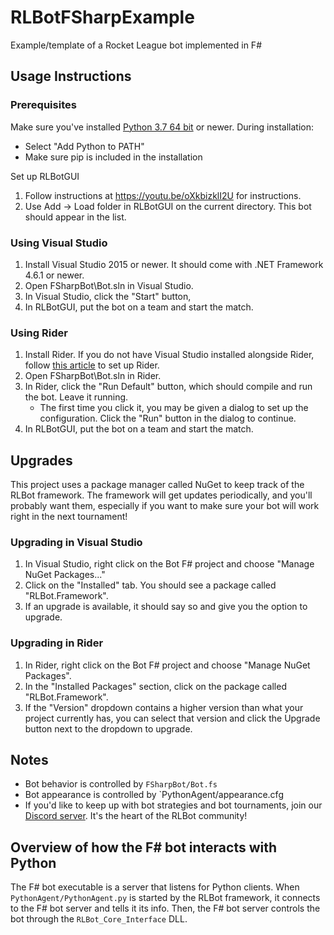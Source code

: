 # RLBotFSharpExample

Example/template of a Rocket League bot implemented in F#

## Usage Instructions

### Prerequisites
Make sure you've installed [Python 3.7 64 bit](https://www.python.org/ftp/python/3.7.3/python-3.7.3-amd64.exe) or newer. During installation:
   - Select "Add Python to PATH"
   - Make sure pip is included in the installation
   
Set up RLBotGUI
1. Follow instructions at https://youtu.be/oXkbizklI2U for instructions.
1. Use Add -> Load folder in RLBotGUI on the current directory. This bot should appear in the list.


### Using Visual Studio
1. Install Visual Studio 2015 or newer. It should come with .NET Framework 4.6.1 or newer.
1. Open FSharpBot\Bot.sln in Visual Studio.
1. In Visual Studio, click the "Start" button, 
1. In RLBotGUI, put the bot on a team and start the match.

### Using Rider
1. Install Rider. If you do not have Visual Studio installed alongside Rider, follow [this article](https://rider-support.jetbrains.com/hc/en-us/articles/207288089-Using-Rider-under-Windows-without-Visual-Studio-prerequisites) to set up Rider.
1. Open FSharpBot\Bot.sln in Rider.
1. In Rider, click the "Run Default" button, which should compile and run the bot. Leave it running.
   - The first time you click it, you may be given a dialog to set up the configuration. Click the "Run" button in the dialog to continue.
1. In RLBotGUI, put the bot on a team and start the match.

## Upgrades

This project uses a package manager called NuGet to keep track of the RLBot framework.
The framework will get updates periodically, and you'll probably want them, especially if you want to make sure
your bot will work right in the next tournament!

### Upgrading in Visual Studio
1. In Visual Studio, right click on the Bot F# project and choose "Manage NuGet Packages..."
1. Click on the "Installed" tab. You should see a package called "RLBot.Framework".
1. If an upgrade is available, it should say so and give you the option to upgrade.

### Upgrading in Rider
1. In Rider, right click on the Bot F# project and choose "Manage NuGet Packages".
1. In the "Installed Packages" section, click on the package called "RLBot.Framework".
1. If the "Version" dropdown contains a higher version than what your project currently has, you can select that version and click the Upgrade button next to the dropdown to upgrade.

## Notes

- Bot behavior is controlled by `FSharpBot/Bot.fs`
- Bot appearance is controlled by `PythonAgent/appearance.cfg
- If you'd like to keep up with bot strategies and bot tournaments, join our [Discord server](https://discord.gg/q9pbsWz). It's the heart of the RLBot community!


## Overview of how the F# bot interacts with Python

The F# bot executable is a server that listens for Python clients.
When `PythonAgent/PythonAgent.py` is started by the RLBot framework, it connects to the F# bot server and tells it its info.
Then, the F# bot server controls the bot through the `RLBot_Core_Interface` DLL.
